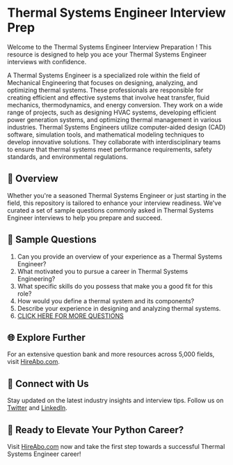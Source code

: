 # Thermal Systems Engineer Interview Prep

Welcome to the Thermal Systems Engineer Interview Preparation ! This resource is designed to help you ace your Thermal Systems Engineer interviews with confidence.

A Thermal Systems Engineer is a specialized role within the field of Mechanical Engineering that focuses on designing, analyzing, and optimizing thermal systems. These professionals are responsible for creating efficient and effective systems that involve heat transfer, fluid mechanics, thermodynamics, and energy conversion. They work on a wide range of projects, such as designing HVAC systems, developing efficient power generation systems, and optimizing thermal management in various industries. Thermal Systems Engineers utilize computer-aided design (CAD) software, simulation tools, and mathematical modeling techniques to develop innovative solutions. They collaborate with interdisciplinary teams to ensure that thermal systems meet performance requirements, safety standards, and environmental regulations.

## 🚀 Overview

Whether you're a seasoned Thermal Systems Engineer or just starting in the field, this repository is tailored to enhance your interview readiness. We've curated a set of sample questions commonly asked in Thermal Systems Engineer interviews to help you prepare and succeed.

## 📝 Sample Questions

1. Can you provide an overview of your experience as a Thermal Systems Engineer?
2. What motivated you to pursue a career in Thermal Systems Engineering?
3. What specific skills do you possess that make you a good fit for this role?
4. How would you define a thermal system and its components?
5. Describe your experience in designing and analyzing thermal systems.
6. [CLICK HERE FOR MORE QUESTIONS](https://hireabo.com/job/3_1_31/Thermal%20Systems%20Engineer)

## 🌐 Explore Further

For an extensive question bank and more resources across 5,000 fields, visit [HireAbo.com](https://www.hireabo.com).

## 📱 Connect with Us

Stay updated on the latest industry insights and interview tips. Follow us on [Twitter](https://twitter.com/hireabo) and [LinkedIn](https://www.linkedin.com/in/hire-abo-3609972a8/).

## 🚀 Ready to Elevate Your Python Career?

Visit [HireAbo.com](https://www.hireabo.com) now and take the first step towards a successful Thermal Systems Engineer career!